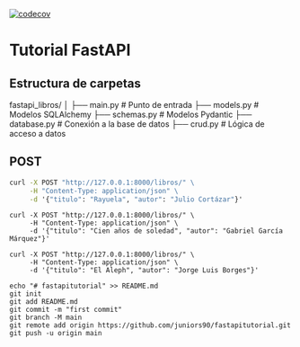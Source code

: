 [![codecov](https://codecov.io/gh/juniors90/fastapitutorial/graph/badge.svg?token=FYn0fBOBP9)](https://codecov.io/gh/juniors90/fastapitutorial)

# Tutorial FastAPI

## Estructura de carpetas

fastapi_libros/
│
├── main.py               # Punto de entrada
├── models.py             # Modelos SQLAlchemy
├── schemas.py            # Modelos Pydantic
├── database.py           # Conexión a la base de datos
├── crud.py               # Lógica de acceso a datos

## POST

```cmd
curl -X POST "http://127.0.0.1:8000/libros/" \
     -H "Content-Type: application/json" \
     -d '{"titulo": "Rayuela", "autor": "Julio Cortázar"}'
```

```
curl -X POST "http://127.0.0.1:8000/libros/" \
     -H "Content-Type: application/json" \
     -d '{"titulo": "Cien años de soledad", "autor": "Gabriel García Márquez"}'
```

```
curl -X POST "http://127.0.0.1:8000/libros/" \
     -H "Content-Type: application/json" \
     -d '{"titulo": "El Aleph", "autor": "Jorge Luis Borges"}'
```

```
echo "# fastapitutorial" >> README.md
git init
git add README.md
git commit -m "first commit"
git branch -M main
git remote add origin https://github.com/juniors90/fastapitutorial.git
git push -u origin main
```